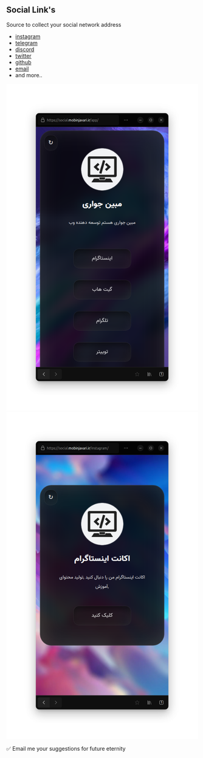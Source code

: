 ## Social Link's

Source to collect your social network address

* [instagram](instagram.com) 
* [telegram](telegram.org)
* [discord](discord.com)
* [twitter](twitter.com)
* [github](github.com)
* [email](email.com) 
* and more..



<img src="./assets/img/readme/shot1112.png" title="Github-Social-Links" alt="Social Links Img">
<img src="./assets/img/readme/shot1113.png" title="Github-Social-Links" alt="Social Links Img">


✅ Email me your suggestions for future eternity 

